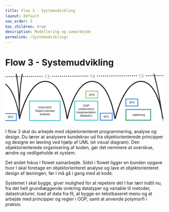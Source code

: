 ```yaml
---
title: Flow 3 - Systemudvikling
layout: default
nav_order: 3
has_children: true
description: Modellering og samarbejde
permalink: /Systemudvikling/
---
```


# Flow 3 - Systemudvikling


![Learning arches](../assets/images/learningArchesFlow3.png)


I flow 3 skal du arbejde med objektorienteret programmering, analyse og design.
Du lærer at analysere kundekrav ud fra objektorienterede principper og designe en løsning ved hjælp af UML (et visual diagram).
Den objektorienterede organisering af koden, gør det nemmere at overskue, ændre og vedligeholde et system.


Det andet fokus i flowet samarbejde.
Sidst i flowet ligger en bunden opgave hvor I skal foretage en objektorienteret analyse og lave et objektorienteret design af løsningen, før I må gå i gang med at kode.

Systemet I skal bygge, giver mulighed for at repetere det I har lært indtil nu, fra det helt grundlæggende omkring datatyper og variable til metoder, datastrukturer, load af data fra fil, at bygge en tekstbaseret menu og at arbejde med principper og regler i OOP, samt at anvende polymorfi i praksis.



  